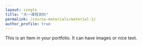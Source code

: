 ```yaml
---
layout: single
title: "大一课程资料"
permalink: /course-materials/material-1/
author_profile: true
---
```



This is an item in your portfolio. It can have images or nice text.
